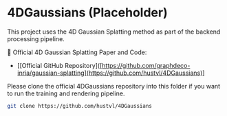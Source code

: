 # 4DGaussians (Placeholder)

This project uses the 4D Gaussian Splatting method as part of the backend processing pipeline.

🔗 Official 4D Gaussian Splatting Paper and Code:
- [[Official GitHub Repository]([https://github.com/graphdeco-inria/gaussian-splatting](https://github.com/hustvl/4DGaussians)]

Please clone the official 4DGaussians repository into this folder if you want to run the training and rendering pipeline.

```bash
git clone https://github.com/hustvl/4DGaussians
